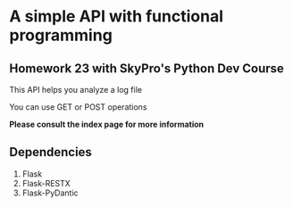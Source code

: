 A simple API with functional programming
=========

Homework 23 with SkyPro's Python Dev Course
--------

This API helps you analyze a log file

You can use GET or POST operations

**Please consult the index page for more information**


Dependencies
---------
1. Flask
2. Flask-RESTX
3. Flask-PyDantic